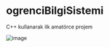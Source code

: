 # ogrenciBilgiSistemi
C++ kullanarak ilk amatörce projem


![image](https://github.com/user-attachments/assets/c666e066-1b3e-46f0-b040-09f0d4a14200)

